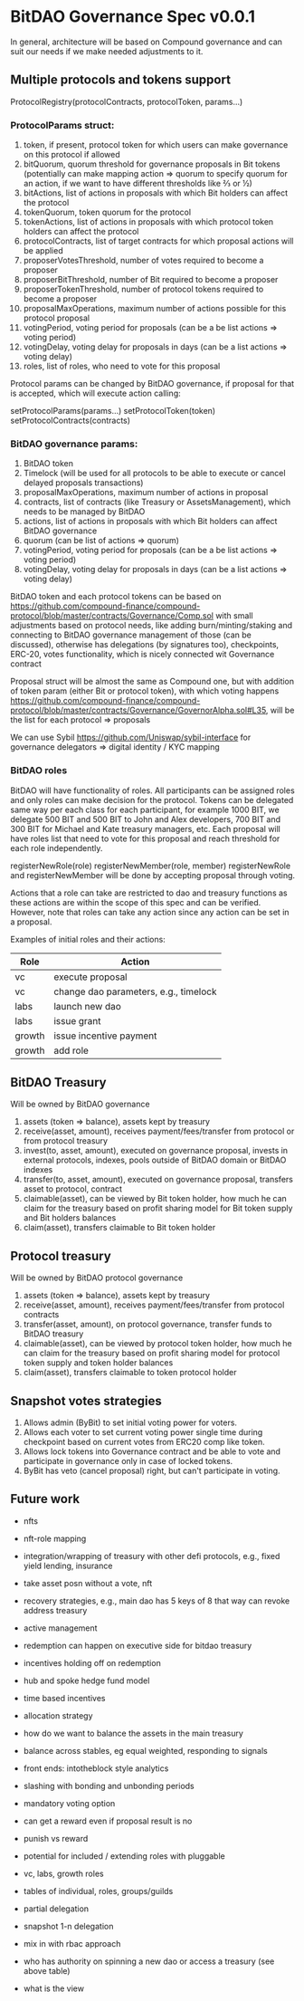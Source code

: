 # BitDAO Governance Spec v0.0.1

In general, architecture will be based on Compound governance and can suit our needs if we make needed adjustments to it.

## Multiple protocols and tokens support

ProtocolRegistry(protocolContracts, protocolToken, params…)

### ProtocolParams struct:

1. token, if present, protocol token for which users can make governance on this protocol if allowed
2. bitQuorum, quorum threshold for governance proposals in Bit tokens (potentially can make mapping action => quorum to specify quorum for an action, if we want to have different thresholds like ⅔ or ½)
3. bitActions, list of actions in proposals with which Bit holders can affect the protocol
4. tokenQuorum, token quorum for the protocol
5. tokenActions, list of actions in proposals with which protocol token holders can affect the protocol
6. protocolContracts, list of target contracts for which proposal actions will be applied
7. proposerVotesThreshold, number of votes required to become a proposer
8. proposerBitThreshold, number of Bit required to become a proposer
9. proposerTokenThreshold, number of protocol tokens required to become a proposer
10. proposalMaxOperations, maximum number of actions possible for this protocol proposal
11. votingPeriod, voting period for proposals (can be a be list actions => voting period)
12. votingDelay, voting delay for proposals in days (can be a list actions => voting delay)
13. roles, list of roles, who need to vote for this proposal

Protocol params can be changed by BitDAO governance, if proposal for that is accepted, which will execute action calling:

setProtocolParams(params…)
setProtocolToken(token)
setProtocolContracts(contracts)

### BitDAO governance params:

1. BitDAO token
2. Timelock (will be used for all protocols to be able to execute or cancel delayed proposals transactions)
3. proposalMaxOperations, maximum number of actions in proposal
4. contracts, list of contracts (like Treasury or AssetsManagement), which needs to be managed by BitDAO
5. actions, list of actions in proposals with which Bit holders can affect BitDAO governance
6. quorum (can be list of actions => quorum)
7. votingPeriod, voting period for proposals (can be a be list actions => voting period)
8. votingDelay, voting delay for proposals in days (can be a list actions => voting delay)

BitDAO token and each protocol tokens can be based on https://github.com/compound-finance/compound-protocol/blob/master/contracts/Governance/Comp.sol with small adjustments based on protocol needs, like adding burn/minting/staking and connecting to BitDAO governance management of those (can be discussed), otherwise has delegations (by signatures too), checkpoints, ERC-20, votes functionality, which is nicely connected wit Governance contract

Proposal struct will be almost the same as Compound one, but with addition of token param (either Bit or protocol token), with which voting happens https://github.com/compound-finance/compound-protocol/blob/master/contracts/Governance/GovernorAlpha.sol#L35, will be the list for each protocol => proposals

We can use Sybil https://github.com/Uniswap/sybil-interface for governance delegators => digital identity / KYC mapping

### BitDAO roles

BitDAO will have functionality of roles. All participants can be assigned roles and only roles can make decision for the protocol. Tokens can be delegated same way per each class for each participant, for example 1000 BIT, we delegate 500 BIT and 500 BIT to John and Alex developers, 700 BIT and 300 BIT for Michael and Kate treasury managers, etc. Each proposal will have roles list that need to vote for this proposal and reach threshold for each role independently.

registerNewRole(role)
registerNewMember(role, member)
registerNewRole and registerNewMember will be done by accepting proposal through voting.

Actions that a role can take are restricted to dao and treasury functions as these actions are within the scope of this spec and can be verified. However, note that roles can take any action since any action can be set in a proposal. 

Examples of initial roles and their actions: 

| Role | Action |
| ---- | ---- |
| vc | execute proposal |
| vc | change dao parameters, e.g., timelock |
| labs | launch new dao |
| labs | issue grant |
| growth | issue incentive payment |
| growth | add role |

## BitDAO Treasury

Will be owned by BitDAO governance 

1. assets (token => balance), assets kept by treasury
2. receive(asset, amount), receives payment/fees/transfer from protocol or from protocol treasury
3. invest(to, asset, amount), executed on governance proposal, invests in external protocols, indexes, pools outside of BitDAO domain or BitDAO indexes
4. transfer(to, asset, amount), executed on governance proposal, transfers asset to protocol, contract
5. claimable(asset), can be viewed by Bit token holder, how much he can claim for the treasury based on profit sharing model for Bit token supply and Bit holders balances
6. claim(asset), transfers claimable to Bit token holder

## Protocol treasury

Will be owned by BitDAO protocol governance 

1. assets (token => balance), assets kept by treasury
2. receive(asset, amount), receives payment/fees/transfer from protocol contracts
3. transfer(asset, amount), on protocol governance, transfer funds to BitDAO treasury
4. claimable(asset), can be viewed by protocol token holder, how much he can claim for the treasury based on profit sharing model for protocol token supply and token holder balances
5. claim(asset), transfers claimable to token protocol holder

## Snapshot votes strategies

1. Allows admin (ByBit) to set initial voting power for voters.
2. Allows each voter to set current voting power single time during checkpoint based on current votes from ERC20 comp like token.
3. Allows lock tokens into Governance contract and be able to vote and participate in governance only in case of locked tokens.
4. ByBit has veto (cancel proposal) right, but can't participate in voting.

## Future work

- nfts
- nft-role mapping
- integration/wrapping of treasury with other defi protocols, e.g., fixed yield lending, insurance
- take asset posn without a vote, nft
- recovery strategies, e.g., main dao has 5 keys of 8 that way can revoke address treasury
- active management
- redemption can happen on executive side for bitdao treasury
- incentives holding off on redemption
- hub and spoke hedge fund model
- time based incentives
- allocation strategy
- how do we want to balance the assets in the main treasury
- balance across stables, eg equal weighted, responding to signals
- front ends: intotheblock style analytics
- slashing with bonding and unbonding periods
- mandatory voting option
- can get a reward even if proposal result is no
- punish vs reward
- potential for included / extending roles with pluggable
- vc, labs, growth roles

- tables of individual, roles, groups/guilds

- partial delegation

- snapshot 1-n delegation
- mix in with rbac approach
- who has authority on spinning a new dao or access a treasury (see above table)
- what is the view
